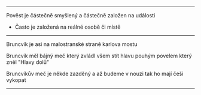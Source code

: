 
---
Pověst je částečně smyšlený a částečně založen na události
* Často je založená na reálné osobě či místě
---
Bruncvík je asi na malostranské straně karlova mostu

Bruncvík měl bájný meč který zvládl všem stít hlavu pouhým povelem který zněl "Hlavy dolů"

Bruncvíkův meč je někde zazděný a až budeme v nouzi tak ho mají češi vykopat

---
